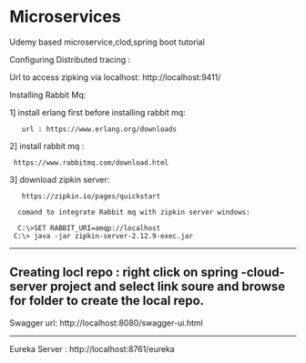 # Microservices
Udemy based microservice,clod,spring boot tutorial

 Configuring Distributed tracing :
 
Url to access zipking via localhost: http://localhost:9411/

Installing Rabbit Mq:

  1] install erlang first before installing rabbit mq: 
  
       url : https://www.erlang.org/downloads
       
   2] install rabbit mq : 
   
     https://www.rabbitmq.com/download.html
     
   3] download zipkin server:
   
       https://zipkin.io/pages/quickstart
       
      comand to integrate Rabbit mq with zipkin server windows: 
      
      C:\>SET RABBIT_URI=amqp://localhost  
     C:\> java -jar zipkin-server-2.12.9-exec.jar  
       
  -----------------------------------------------------------
  
  Creating locl repo :
  right click on spring -cloud-server project and select link soure and browse for folder to create the local repo.
  ---------------------
  
  Swagger url: 
  http://localhost:8080/swagger-ui.html
  
  ------------------------------------------------------
  Eureka Server :
  http://localhost:8761/eureka
   
  
